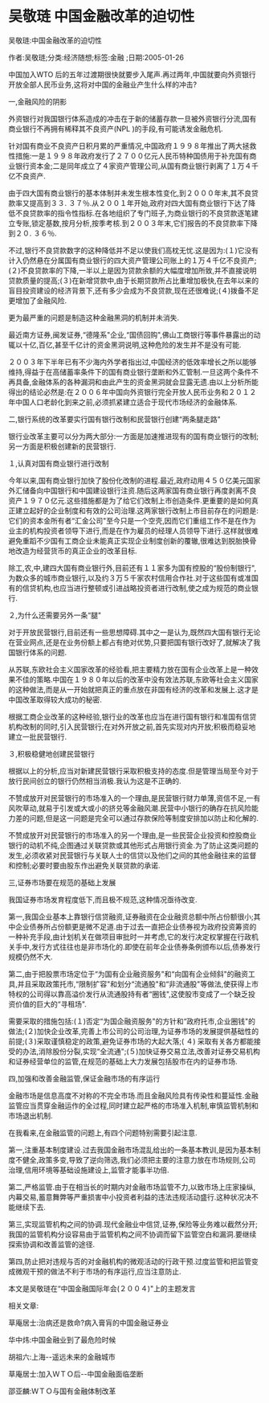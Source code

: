 # 吴敬琏  中国金融改革的迫切性    
    
吴敬琏:中国金融改革的迫切性    
作者:吴敬琏;分类:经济随想;标签:金融 ;日期:2005-01-26    
中国加入WTO 后的五年过渡期很快就要步入尾声.再过两年,中国就要向外资银行开放全部人民币业务,这将对中国的金融业产生什么样的冲击?    
一,金融风险的阴影    
外资银行对我国银行体系造成的冲击在于新的储蓄存款一旦被外资银行分流,国有商业银行不再拥有稀释其不良资产(NPL )的手段,有可能诱发金融危机.    
针对国有商业不良资产日积月累的严重情况,中国政府１９９８年推出了两大拯救性措施:一是１９９８年政府发行了２７００亿元人民币特种国债用于补充国有商业银行资本金;二是同年成立了４家资产管理公司,从国有商业银行剥离了１万４千亿不良资产.    
由于四大国有商业银行的基本体制并未发生根本性变化,到２０００年末,其不良贷款率又提高到３３. ３７％.从２００１年开始,政府对四大国有商业银行下达了降低不良贷款率的指令性指标.在各地组织了专门班子,为商业银行的不良贷款逐笔建立专账,锁定基数,按月分析,按季考核.到２００３年末,它们报告的不良贷款率下降到２０. ３６％.    
不过,银行不良贷款数字的这种降低并不足以使我们高枕无忧.这是因为:(１)它没有计入仍然悬在分属国有商业银行的四大资产管理公司账上的１万４千亿不良资产;(２)不良贷款率的下降,一半以上是因为贷款余额的大幅度增加所致,并不直接说明贷款质量的提高;(３)在新增贷款中,由于长期贷款所占比重增加极快,在去年以来的盲目投资建设的经济背景下,还有多少会成为不良贷款,现在还很难说;(４)拨备不足更增加了金融风险.    
更为最严重的问题是制造这种金融黑洞的机制并未消失.    
最近南方证券,闽发证券,“德隆系"企业,“国债回购",佛山工商银行等事件暴露出的动辄以十亿,百亿,甚至千亿计的资金黑洞说明,这种危险的发生并不是没有可能.    
２００３年下半年已有不少海内外学者指出过,中国经济的低效率增长之所以能够维持,得益于在高储蓄率条件下的国有商业银行垄断和外汇管制.一旦这两个条件不再具备,金融体系的各种漏洞和由此产生的资金黑洞就会显露无遗.由以上分析所能得出的结论必然是:在２００６年中国向外资银行完全开放人民币业务和２０１２年中国人口老龄化到来之前,必须抓紧建立适合于现代市场经济的金融体系.    
二,银行系统的改革要实行国有银行改制和民营银行创建“两条腿走路"    
银行业改革主要可以分为两大部分:一方面是加速推进现有的国有商业银行的改制;另一方面是积极创建新的民营银行.    
１,认真对国有商业银行进行改制    
今年以来,国有商业银行加快了股份化改制的进程.最近,政府动用４５０亿美元国家外汇储备向中国银行和中国建设银行注资.随后这两家国有商业银行再度剥离不良资产１９７０亿元.这些措施都是为了给它们改制上市创造条件.更重要的是如何真正建立起好的企业制度和有效的公司治理.这两家银行改制上市目前存在的问题是:它们的资本金所有者“汇金公司"至今只是一个空壳,因而它们重组工作不是在作为业主的机构投资者领导下进行,而是在作为雇员的经理人员领导下进行.这样就很难避免重蹈不少国有工商企业未能真正实现企业制度创新的覆辙,很难达到脱胎换骨地改造为经营货币的真正企业的改革目标.    
除工,农,中,建四大国有商业银行外,目前还有１１家多为国有控股的“股份制银行",为数众多的城市商业银行,以及约３万５千家农村信用合作社.对于这些国有或准国有的信贷机构,也应当进行整顿或引进战略投资者进行改制,使之成为规范的商业银行.    
２,为什么还需要另外一条“腿"    
对于开放民营银行,目前还有一些思想障碍.其中之一是认为,既然四大国有银行无论在营业网点,还是在业务份额上都占有绝对优势,只要把国有银行改好了,就解决了我国银行体系的问题.    
从苏联,东欧社会主义国家改革的经验看,把主要精力放在国有企业改革上是一种效果不佳的策略.中国在１９８０年以后的改革中没有效法苏联,东欧等社会主义国家的这种做法,而是从一开始就把真正的重点放在非国有经济的改革和发展上.这才是中国改革取得较大成功的秘密.    
根据工商企业改革的这种经验,银行业的改革也应当在进行国有银行和准国有信贷机构改制的同时,引入民营银行;在对外开放之前,首先实现对内开放;积极而稳妥地建立一批民营银行.    
３,积极稳健地创建民营银行    
根据以上的分析,应当对新建民营银行采取积极支持的态度.但是管理当局至今对于放行民间创立的银行仍然相当消极.我认为这是不正确的.    
不赞成放开对民营银行的市场准入的一个理由,是民营银行财力单薄,资信不足,一有风吹草动,就易于引发或大或小的挤兑等金融风潮.民营中小银行的确存在抗风险能力差的问题,但是这一问题是完全可以通过存款保险等制度安排加以防止和化解的.    
不赞成放开对民营银行的市场准入的另一个理由,是一些民营企业投资和控股商业银行的动机不纯,企图通过关联贷款或其他形式占用银行资金.为了防止这类问题的发生,必须收紧对民营银行与关联人士的信贷以及他们之间的其他金融往来的监督和控制;必要时要由股东作出避免关联贷款的承诺.    
三,证券市场要在规范的基础上发展    
我国证券市场发育程度低下,而且极不规范,这种情况亟待改变.    
第一,我国企业基本上靠银行信贷融资,证券融资在企业融资总额中所占份额很小;其中企业债券所占份额更是微不足道.由于过去一直把企业债券视为政府投资筹资的一种补充手段,由计划机关在做项目审批时一并考虑,它的发行决定权掌握在行政机关手中,发行方式往往也是非市场化的.即使在前年企业债券条例颁布以后,债券发行规模仍然不大.    
第二,由于把股票市场定位于“为国有企业融资服务"和“向国有企业倾斜"的融资工具,并且采取政策托市,“限制扩容"和划分“流通股"和“非流通股"等做法,使获得上市特权的公司得以靠高溢价发行从流通股持有者“圈钱",这使股市变成了一个缺乏投资价值的巨大的“寻租场".    
需要采取的措施包括:(１)否定“为国企融资服务"的方针和“政府托市,企业圈钱"的做法;(２)加快企业改革,完善上市公司的公司治理,为证券市场的发展提供基础性的前提;(３)采取谨慎稳定的政策,避免证券市场的大起大落;( ４) 采取有关各方都能接受的办法,消除股份分裂,实现“全流通";(５)加快证券交易立法,改善对证券交易机构和证券经营单位的监管,在规范的基础上大力发展包括股市在内的证券市场.    
四,加强和改善金融监管,保证金融市场的有序运行    
金融市场是信息高度不对称的不完全市场.而且金融风险具有传染性和蔓延性.金融监管应当贯穿金融运作的全过程,同时建立起严格的市场准入机制,审慎监管机制和市场退出机制.    
在我看来,在金融监管的问题上,有四个问题特别需要引起注意.    
第一,注重基本制度建设.过去我国金融市场混乱给出的一条基本教训,是因为基本制度不健全,政策多变,导致了逆向筛选,我们必须把主要的注意力放在市场规则,公司治理,信用环境等基础设施建设上,监管才能事半功倍.    
第二,严格监管.由于在相当长的时期内对金融市场监管不力,以致市场上庄家操纵,内幕交易,蓄意舞弊等严重损害中小投资者利益的违法违规活动盛行.这种状况决不能继续下去.    
第三,实现监管机构之间的协调.现代金融业中信贷,证券,保险等业务难以截然分开;我国的监管机构分设容易由于监管机构之间不协调而留下监管空白和漏洞.要继续探索协调和改善监管的途径.    
第四,防止把对违规与否的对金融机构的微观活动的行政干预.过度监管和把监管变成微观干预的做法不利于市场的有序运行,应当注意防止.    
本文是吴敬琏在“中国金融国际年会(２００４)"上的主题发言    
    
相关文章:    
草庵居士:治病还是救命?病入膏肓的中国金融证券业    
华中炜:中国金融业到了最危险时候    
胡祖六:上海--遥远未来的金融城市    
草庵居士:加入ＷＴＯ后--中国金融面临垄断    
邵亚麟:ＷＴＯ与国有金融体制改革
